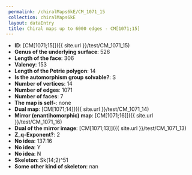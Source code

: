 ```yaml
--- 
 permalink: /chiralMaps6kE/CM_1071_15 
 collection: chiralMaps6kE
 layout: dataEntry
 title: Chiral maps up to 6000 edges - CM[1071;15]
---
```


- **ID**: [CM[1071;15]]({{ site.url }}/test/CM_1071_15)
- **Genus of the underlying surface**: 526
- **Length of the face**: 306
- **Valency**: 153
- **Length of the Petrie polygon**: 14
- **Is the automorphism group solvable?**: S
- **Number of vertices**: 14
- **Number of edges**: 1071
- **Number of faces**: 7
- **The map is self-**: none
- **Dual map**: [CM[1071;14]]({{ site.url }}/test/CM_1071_14)
- **Mirror (enantihomorphic) map**: [CM[1071;16]]({{ site.url }}/test/CM_1071_16)
- **Dual of the mirror image**: [CM[1071;13]]({{ site.url }}/test/CM_1071_13)
- **Z_q-Exponent?**: 2
- **No idea**:  137:16
- **No idea**: Y
- **No idea**: N
- **Skeleton**: Sk(14;2)^51
- **Some other kind of skeleton**: nan

